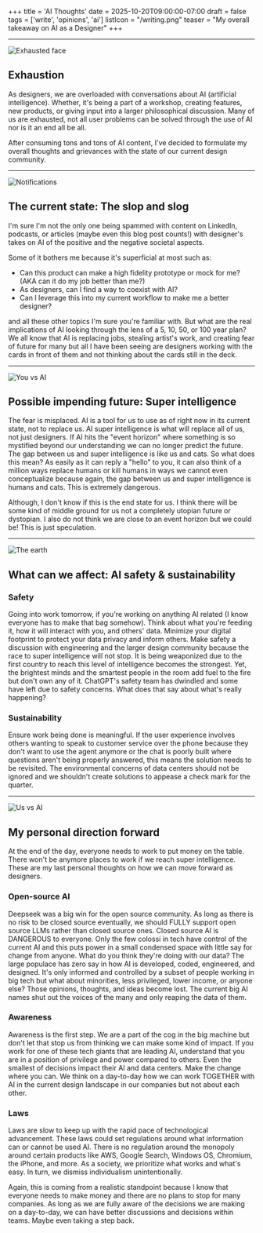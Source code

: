 +++
title = 'AI Thoughts'
date = 2025-10-20T09:00:00-07:00
draft = false
tags = ['write', 'opinions', 'ai']
listIcon = "/writing.png"
teaser = "My overall takeaway on AI as a Designer"
+++

---
![Exhausted face](/ai0.png)
## Exhaustion
As designers, we are overloaded with conversations about AI (artificial intelligence). Whether, it's being a part of a workshop, creating features, new products, or giving input into a larger philosophical discussion. Many of us are exhausted, not all user problems can be solved through the use of AI nor is it an end all be all. 



After consuming tons and tons of AI content, I've decided to formulate my overall thoughts and grievances with the state of our current design community.



---
![Notifications](/ai1.png)
## The current state: The slop and slog
I'm sure I'm not the only one being spammed with content on LinkedIn, podcasts, or articles (maybe even this blog post counts!) with designer's takes on AI of the positive and the negative societal aspects. 



Some of it bothers me because it's superficial at most such as:
- Can this product can make a high fidelity prototype or mock for me? (AKA can it do my job better than me?)
- As designers, can I find a way to coexist with AI?
- Can I leverage this into my current workflow to make me a better designer?



and all these other topics I'm sure you're familiar with. But what are the real implications of AI looking through the lens of a 5, 10, 50, or 100 year plan? We all know that AI is replacing jobs, stealing artist's work, and creating fear of future for many but all I have been seeing are designers working with the cards in front of them and not thinking about the cards still in the deck. 



---
![You vs AI](/ai3.png)
## Possible impending future: Super intelligence
The fear is misplaced. AI is a tool for us to use as of right now in its current state, not to replace us. AI super intelligence is what will replace all of us, not just designers. If AI hits the "event horizon" where something is so mystified beyond our understanding we can no longer predict the future. The gap between us and super intelligence is like us and cats. So what does this mean? As easily as it can reply a "hello" to you, it can also think of a million ways replace humans or kill humans in ways we cannot even conceptualize because again, the gap between us and super intelligence is humans and cats. This is extremely dangerous.

Although, I don't know if this is the end state for us. I think there will be some kind of middle ground for us not a completely utopian future or dystopian. I also do not think we are close to an event horizon but we could be! This is just speculation.



---
![The earth](/ai4.png)
## What can we affect: AI safety & sustainability
### Safety
Going into work tomorrow, if you're working on anything AI related (I know everyone has to make that bag somehow). Think about what you're feeding it, how it will interact with you, and others' data. Minimize your digital footprint to protect your data privacy and inform others. Make safety a discussion with engineering and the larger design community because the race to super intelligence will not stop. It is being weaponized due to the first country to reach this level of intelligence becomes the strongest. Yet, the brightest minds and the smartest people in the room add fuel to the fire but don't own any of it. ChatGPT's safety team has dwindled and some have left due to safety concerns. What does that say about what's really happening? 



### Sustainability
Ensure work being done is meaningful. If the user experience involves others wanting to speak to customer service over the phone because they don't want to use the agent anymore or the chat is poorly built where questions aren't being properly answered, this means the solution needs to be revisited. The environmental concerns of data centers should not be ignored and we shouldn't create solutions to appease a check mark for the quarter.



---
![Us vs AI](/ai5.png)
## My personal direction forward
At the end of the day, everyone needs to work to put money on the table. There won't be anymore places to work if we reach super intelligence. These are my last personal thoughts on how we can move forward as designers.



### Open-source AI
Deepseek was a big win for the open source community. As long as there is no risk to be closed source eventually, we should FULLY support open source LLMs rather than closed source ones. Closed source AI is DANGEROUS to everyone. Only the few colossi in tech have control of the current AI and this puts power in a small condensed space with little say for change from anyone. What do you think they're doing with our data? The large populace has zero say in how AI is developed, coded, engineered, and designed. It's only informed and controlled by a subset of people working in big tech but what about minorities, less privileged, lower income, or anyone else? Those opinions, thoughts, and ideas become lost. The current big AI names shut out the voices of the many and only reaping the data of them.



### Awareness
Awareness is the first step. We are a part of the cog in the big machine but don't let that stop us from thinking we can make some kind of impact. If you work for one of these tech giants that are leading AI, understand that you are in a position of privilege and power compared to others. Even the smallest of decisions impact their AI and data centers. Make the change where you can. We think on a day-to-day how we can work TOGETHER with AI in the current design landscape in our companies but not about each other.

### Laws
Laws are slow to keep up with the rapid pace of technological advancement. These laws could set regulations around what information can or cannot be used AI. There is no regulation around the monopoly around certain products like AWS, Google Search, Windows OS, Chromium, the iPhone, and more. As a society, we prioritize what works and what's easy. In turn, we dismiss individualism unintentionally.


Again, this is coming from a realistic standpoint because I know that everyone needs to make money and there are no plans to stop for many companies. As long as we are fully aware of the decisions we are making on a day-to-day, we can have better discussions and decisions within teams. Maybe even taking a step back.